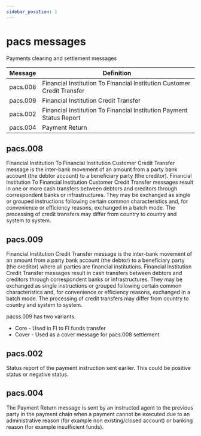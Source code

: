 ```yaml
---
sidebar_position: 1
---
```


# pacs messages

Payments clearing and settlement messages

| Message  | Definition                                                              |
| -------- | ----------------------------------------------------------------------- |
| pacs.008 | Financial Institution To Financial Institution Customer Credit Transfer |
| pacs.009 | Financial Institution Credit Transfer                                   |
| pacs.002 | Financial Institution To Financial Institution Payment Status Report    |
| pacs.004 | Payment Return                                                          |

## pacs.008

Financial Institution To Financial Institution Customer Credit Transfer message is the inter-bank movement of an amount from a party bank account (the debtor account) to a beneficiary party (the creditor). Financial Institution To Financial Institution Customer Credit Transfer messages result in one or more cash transfers between debtors and creditors through correspondent banks or infrastructures. They may be exchanged as single or grouped instructions following certain common characteristics and, for convenience or efficiency reasons, exchanged in a batch mode. The processing of credit transfers may differ from country to country and system to system.

## pacs.009

Financial Institution Credit Transfer message is the inter-bank movement of an amount from a party bank account (the debtor) to a beneficiary party (the creditor) where all parties are financial institutions. Financial Institution Credit Transfer messages result in cash transfers between debtors and creditors through correspondent banks or infrastructures. They may be exchanged as single instructions or grouped following certain common characteristics and, for convenience or efficiency reasons, exchanged in a batch mode. The processing of credit transfers may differ from country to country and system to system.

pacss.009 has two variants.

- Core - Used in FI to FI funds transfer
- Cover - Used as a cover message for pacs.008 settlement

## pacs.002

Status report of the payment instruction sent earlier. This could be positive status or negative status.

## pacs.004

The Payment Return message is sent by an instructed agent to the previous party in the payment chain when a payment cannot be executed due to an administrative reason (for example non existing/closed account) or banking reason (for example insufficient funds).

